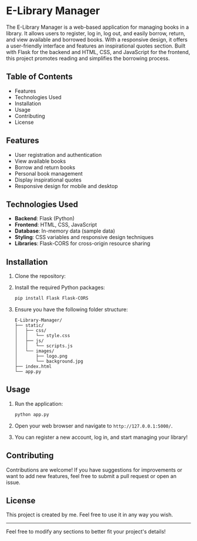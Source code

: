 # E-Library Manager

The E-Library Manager is a web-based application for managing books in a library. It allows users to register, log in, log out, and easily borrow, return, and view available and borrowed books. With a responsive design, it offers a user-friendly interface and features an inspirational quotes section. Built with Flask for the backend and HTML, CSS, and JavaScript for the frontend, this project promotes reading and simplifies the borrowing process.

## Table of Contents

- Features
- Technologies Used
- Installation
- Usage
- Contributing
- License

## Features

- User registration and authentication
- View available books
- Borrow and return books
- Personal book management
- Display inspirational quotes
- Responsive design for mobile and desktop

## Technologies Used

- **Backend**: Flask (Python)
- **Frontend**: HTML, CSS, JavaScript
- **Database**: In-memory data (sample data)
- **Styling**: CSS variables and responsive design techniques
- **Libraries**: Flask-CORS for cross-origin resource sharing

## Installation

1. Clone the repository:

2. Install the required Python packages:

   ```bash
   pip install Flask Flask-CORS
   ```

3. Ensure you have the following folder structure:

   ```
   E-Library-Manager/
   ├── static/
   │   ├── css/
   │   │   └── style.css
   │   ├── js/
   │   │   └── scripts.js
   │   └── images/
   │       ├── logo.png
   │       └── background.jpg
   ├── index.html
   └── app.py
   ```

## Usage

1. Run the application:

   ```bash
   python app.py
   ```

2. Open your web browser and navigate to `http://127.0.0.1:5000/`.

3. You can register a new account, log in, and start managing your library!

## Contributing

Contributions are welcome! If you have suggestions for improvements or want to add new features, feel free to submit a pull request or open an issue.

## License

This project is created by me. Feel free to use it in any way you wish.

---

Feel free to modify any sections to better fit your project's details!
